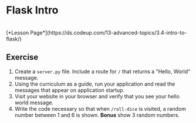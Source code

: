 <h1>Flask Intro</h1>
<br>
[*Lesson Page*](https://ds.codeup.com/13-advanced-topics/3.4-intro-to-flask/)
<br>
<h2 id="exercise">Exercise</h2>
<ol>
<li>Create a <code>server.py</code> file. Include a route for <code>/</code> that returns a "Hello,
   World" message.</li>
<li>Using the curriculum as a guide, run your application and read the messages
   that appear on application startup.</li>
<li>Visit your website in your browser and verify that you see your hello world
   message.</li>
<li>Write the code necessary so that when <code>/roll-dice</code> is visited, a random
   number between 1 and 6 is shown. <strong>Bonus</strong> show 3 random numbers.</li>
</ol>